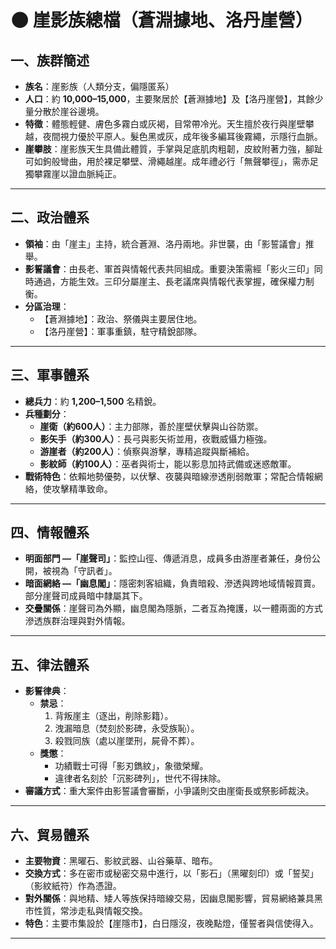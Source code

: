 # 🌑 崖影族總檔（蒼淵據地、洛丹崖營）

## 一、族群簡述

- **族名**：崖影族（人類分支，偏隱匿系）  
- **人口**：約 **10,000–15,000**，主要聚居於【蒼淵據地】及【洛丹崖營】，其餘少量分散於崖谷邊境。  
- **特徵**：體態輕健、膚色多霧白或灰褐，目常帶冷光。天生擅於夜行與崖壁攀越，夜間視力優於平原人。髮色黑或灰，成年後多編耳後霧繩，示隱行血脈。  
- **崖攀肢**：崖影族天生具備此體質，手掌與足底肌肉粗韌，皮紋附著力強，腳趾可如鉤般彎曲，用於裸足攀壁、滑繩越崖。成年禮必行「無聲攀徑」，需赤足獨攀霧崖以證血脈純正。  

---

## 二、政治體系

- **領袖**：由「崖主」主持，統合蒼淵、洛丹兩地。非世襲，由「影誓議會」推舉。  
- **影誓議會**：由長老、軍首與情報代表共同組成。重要決策需經「影火三印」同時通過，方能生效。三印分屬崖主、長老議席與情報代表掌握，確保權力制衡。  
- **分區治理**：  
  - 【蒼淵據地】：政治、祭儀與主要居住地。  
  - 【洛丹崖營】：軍事重鎮，駐守精銳部隊。  

---

## 三、軍事體系

- **總兵力**：約 **1,200–1,500** 名精銳。  
- **兵種劃分**：  
  - **崖衛（約600人）**：主力部隊，善於崖壁伏擊與山谷防禦。  
  - **影矢手（約300人）**：長弓與影矢術並用，夜戰威懾力極強。  
  - **游崖者（約200人）**：偵察與游擊，專精追蹤與斷補給。  
  - **影紋師（約100人）**：巫者與術士，能以影息加持武備或迷惑敵軍。  
- **戰術特色**：依賴地勢優勢，以伏擊、夜襲與暗線滲透削弱敵軍；常配合情報網絡，使攻擊精準致命。  

---

## 四、情報體系

- **明面部門 —「崖聲司」**：監控山徑、傳遞消息，成員多由游崖者兼任，身份公開，被視為「守訊者」。  
- **暗面網絡 —「幽息閣」**：隱密刺客組織，負責暗殺、滲透與跨地域情報買賣。部分崖聲司成員暗中隸屬其下。  
- **交疊關係**：崖聲司為外顯，幽息閣為隱脈，二者互為掩護，以一體兩面的方式滲透族群治理與對外情報。  

---

## 五、律法體系

- **影誓律典**：  
  - **禁忌**：  
    1. 背叛崖主（逐出，削除影籍）。  
    2. 洩漏暗息（焚刻於影碑，永受族恥）。  
    3. 殺戮同族（處以崖墜刑，屍骨不葬）。  
  - **獎懲**：  
    - 功績戰士可得「影刃鐫紋」，象徵榮耀。  
    - 違律者名刻於「沉影碑列」，世代不得抹除。  
- **審議方式**：重大案件由影誓議會審斷，小爭議則交由崖衛長或祭影師裁決。  

---

## 六、貿易體系

- **主要物資**：黑曜石、影紋武器、山谷藥草、暗布。  
- **交換方式**：多在密市或秘密交易中進行，以「影石」（黑曜刻印）或「誓契」（影紋紙符）作為憑證。  
- **對外關係**：與地精、矮人等族保持暗線交易，因幽息閣影響，貿易網絡兼具黑市性質，常涉走私與情報交換。  
- **特色**：主要市集設於【崖隱市】，白日隱沒，夜晚點燈，僅誓者與信使得入。  

---

